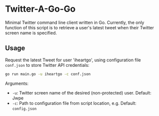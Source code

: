 # Twitter-A-Go-Go

Minimal Twitter command line client written in Go. Currently, the only function of this script is to retrieve a user's latest tweet when their Twitter screen name is specified.

## Usage

Request the latest Tweet for user 'iheartgo', using configuration file `conf.json` to store Twitter API credentials:

```bash
go run main.go -u iheartgo -c conf.json
```

Arguments:

- `-u`: Twitter screen name of the desired (non-protected) user. Default: Jwpe
- `-c`: Path to configuration file from script location, e.g. Default: `config.json`
